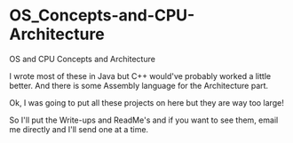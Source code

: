 # OS_Concepts-and-CPU-Architecture
OS and CPU Concepts and Architecture

I wrote most of these in Java but C++ would've probably worked a little better.
And there is some Assembly language for the Architecture part.

Ok, I was going to put all these projects on here but they are way too large!

So I'll put the Write-ups and ReadMe's and if you want to see them, email me directly and I'll send one at a time.
